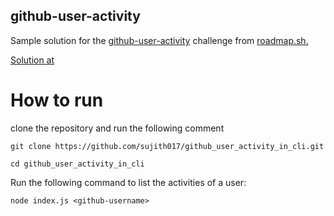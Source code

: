 ## github-user-activity

Sample solution for the <a href = "https://github.com/sujith017/github_user_activity_in_cli.git"> github-user-activity</a> challenge from <a href ="https://roadmap.sh/projects/github-user-activity">roadmap.sh. </a>

<a href= "https://roadmap.sh/projects/github-user-activity/solutions?u=66fcd350366148ee28dae4c5"> Solution at </a>

# How to run 

clone the repository and run the following comment 

```
git clone https://github.com/sujith017/github_user_activity_in_cli.git

cd github_user_activity_in_cli

```

Run the following command to list the activities of a user:

```
node index.js <github-username>

```